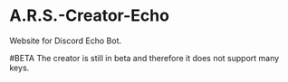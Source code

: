 # A.R.S.-Creator-Echo
Website for Discord Echo Bot.

#BETA
The creator is still in beta and therefore it does not support many keys.
